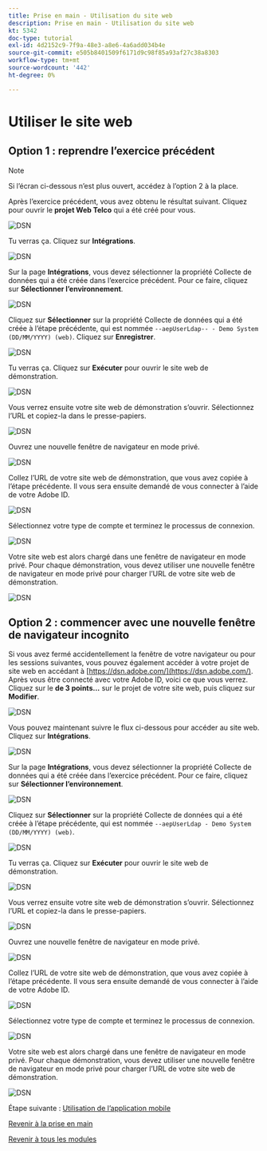 ```yaml
---
title: Prise en main - Utilisation du site web
description: Prise en main - Utilisation du site web
kt: 5342
doc-type: tutorial
exl-id: 4d2152c9-7f9a-48e3-a8e6-4a6add034b4e
source-git-commit: e505b8401509f6171d9c98f85a93af27c38a8303
workflow-type: tm+mt
source-wordcount: '442'
ht-degree: 0%

---
```


# Utiliser le site web

## Option 1 : reprendre l’exercice précédent

>[!NOTE]
>
>Si l’écran ci-dessous n’est plus ouvert, accédez à l’option 2 à la place.

Après l’exercice précédent, vous avez obtenu le résultat suivant. Cliquez pour ouvrir le **projet Web Telco** qui a été créé pour vous.

![DSN ](./images/dsn5a.png)

Tu verras ça. Cliquez sur **Intégrations**.

![DSN ](./images/web1.png)

Sur la page **Intégrations**, vous devez sélectionner la propriété Collecte de données qui a été créée dans l’exercice précédent. Pour ce faire, cliquez sur **Sélectionner l’environnement**.

![DSN ](./images/web2.png)

Cliquez sur **Sélectionner** sur la propriété Collecte de données qui a été créée à l’étape précédente, qui est nommée `--aepUserLdap-- - Demo System (DD/MM/YYYY) (web)`. Cliquez sur **Enregistrer**.

![DSN ](./images/web2a.png)

Tu verras ça. Cliquez sur **Exécuter** pour ouvrir le site web de démonstration.

![DSN ](./images/web2b.png)

Vous verrez ensuite votre site web de démonstration s’ouvrir. Sélectionnez l’URL et copiez-la dans le presse-papiers.

![DSN ](./images/web3.png)

Ouvrez une nouvelle fenêtre de navigateur en mode privé.

![DSN ](./images/web4.png)

Collez l’URL de votre site web de démonstration, que vous avez copiée à l’étape précédente. Il vous sera ensuite demandé de vous connecter à l’aide de votre Adobe ID.

![DSN ](./images/web5.png)

Sélectionnez votre type de compte et terminez le processus de connexion.

![DSN ](./images/web6.png)

Votre site web est alors chargé dans une fenêtre de navigateur en mode privé. Pour chaque démonstration, vous devez utiliser une nouvelle fenêtre de navigateur en mode privé pour charger l’URL de votre site web de démonstration.

![DSN ](./images/web7.png)

## Option 2 : commencer avec une nouvelle fenêtre de navigateur incognito

Si vous avez fermé accidentellement la fenêtre de votre navigateur ou pour les sessions suivantes, vous pouvez également accéder à votre projet de site web en accédant à [https://dsn.adobe.com/](https://dsn.adobe.com/). Après vous être connecté avec votre Adobe ID, voici ce que vous verrez. Cliquez sur le **de 3 points...** sur le projet de votre site web, puis cliquez sur **Modifier**.

![DSN ](./images/web8.png)

Vous pouvez maintenant suivre le flux ci-dessous pour accéder au site web. Cliquez sur **Intégrations**.

![DSN ](./images/web1.png)

Sur la page **Intégrations**, vous devez sélectionner la propriété Collecte de données qui a été créée dans l’exercice précédent. Pour ce faire, cliquez sur **Sélectionner l’environnement**.

![DSN ](./images/web2.png)

Cliquez sur **Sélectionner** sur la propriété Collecte de données qui a été créée à l’étape précédente, qui est nommée `--aepUserLdap - Demo System (DD/MM/YYYY) (web)`.

![DSN ](./images/web2a.png)

Tu verras ça. Cliquez sur **Exécuter** pour ouvrir le site web de démonstration.

![DSN ](./images/web2b.png)

Vous verrez ensuite votre site web de démonstration s’ouvrir. Sélectionnez l’URL et copiez-la dans le presse-papiers.

![DSN ](./images/web3.png)

Ouvrez une nouvelle fenêtre de navigateur en mode privé.

![DSN ](./images/web4.png)

Collez l’URL de votre site web de démonstration, que vous avez copiée à l’étape précédente. Il vous sera ensuite demandé de vous connecter à l’aide de votre Adobe ID.

![DSN ](./images/web5.png)

Sélectionnez votre type de compte et terminez le processus de connexion.

![DSN ](./images/web6.png)

Votre site web est alors chargé dans une fenêtre de navigateur en mode privé. Pour chaque démonstration, vous devez utiliser une nouvelle fenêtre de navigateur en mode privé pour charger l’URL de votre site web de démonstration.

![DSN ](./images/web7.png)

Étape suivante : [Utilisation de l’application mobile](./ex5.md)

[Revenir à la prise en main](./getting-started.md)

[Revenir à tous les modules](./../../../overview.md)
